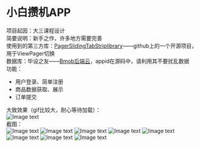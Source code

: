 # 小白攒机APP
项目起因：大三课程设计</br>
简要说明：新手之作，许多地方需要完善</br>
使用到的第三方库：[PagerSlidingTabStriplibrary](https://github.com/longjl/PagerSlidingTabStripLibrary)——github上的一个开源项目，用于ViewPager切换</br>
数据库：毕设之友——[Bmob后端云](https://www.bmob.cn)，appid在源码中，请利用其不要扰乱数据</br>
功能：</br>
* 用户登录、简单注册</br>
* 商品数据获取、展示</br>
* 订单提交</br>

大致效果（gif比较大，耐心等待加载）：</br>
![Image text](https://raw.githubusercontent.com/ChouBaoDxs/MyResources/master/image/Android/小白攒机APP/xiaobaicuanji.gif)</br>
截图：</br>
![Image text](https://github.com/ChouBaoDxs/MyResources/blob/master/image/Android/小白攒机APP/登录界面.png)
![Image text](https://github.com/ChouBaoDxs/MyResources/blob/master/image/Android/小白攒机APP/无网络主界面.png)
![Image text](https://github.com/ChouBaoDxs/MyResources/blob/master/image/Android/小白攒机APP/有网络主界面.png)
![Image text](https://github.com/ChouBaoDxs/MyResources/blob/master/image/Android/小白攒机APP/未登录左侧菜单.png)
![Image text](https://github.com/ChouBaoDxs/MyResources/blob/master/image/Android/小白攒机APP/已登录左侧菜单.png)
![Image text](https://github.com/ChouBaoDxs/MyResources/blob/master/image/Android/小白攒机APP/商品详情.png)
![Image text](https://github.com/ChouBaoDxs/MyResources/blob/master/image/Android/小白攒机APP/购物车.png)
![Image text](https://github.com/ChouBaoDxs/MyResources/blob/master/image/Android/小白攒机APP/结算.png)

